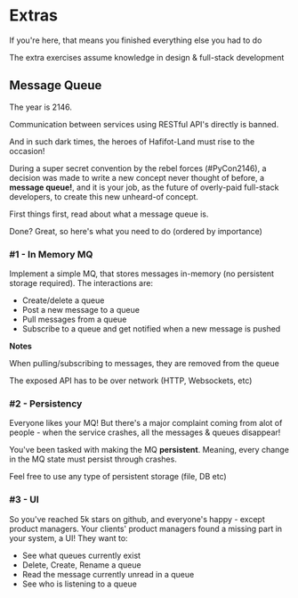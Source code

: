 # Extras
If you're here, that means you finished everything else you had to do

The extra exercises assume knowledge in design & full-stack development
## Message Queue
The year is 2146.

Communication between services using RESTful API's directly is banned.

And in such dark times, the heroes of Hafifot-Land must rise to the occasion!

During a super secret convention by the rebel forces (#PyCon2146), a decision was made to write a new concept never thought of before, a **message queue!**, and it is your job, as the future of overly-paid full-stack developers, to create this new unheard-of concept.

First things first, read about what a message queue is.

Done? Great, so here's what you need to do (ordered by importance)
### #1 - In Memory MQ
Implement a simple MQ, that stores messages in-memory (no persistent storage required). The interactions are:
- Create/delete a queue
- Post a new message to a queue
- Pull messages from a queue
- Subscribe to a queue and get notified when a new message is pushed

**Notes**

When pulling/subscribing to messages, they are removed from the 
queue

The exposed API has to be over network (HTTP, Websockets, etc)
### #2 - Persistency
Everyone likes your MQ! But there's a major complaint coming from alot of people - when the service crashes, all the messages & queues disappear!

You've been tasked with making the MQ **persistent**. Meaning, every change in the MQ state must persist through crashes.

Feel free to use any type of persistent storage (file, DB etc)
### #3 - UI
So you've reached 5k stars on github, and everyone's happy - except product managers. Your clients' product managers found a missing part in your system, a UI! They want to:
- See what queues currently exist
- Delete, Create, Rename a queue
- Read the message currently unread in a queue
- See who is listening to a queue